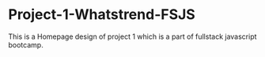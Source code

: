 # Project-1-Whatstrend-FSJS
 This is a Homepage design of project 1 which is a part of fullstack javascript bootcamp.

